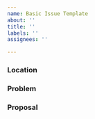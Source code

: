 ```yaml
---
name: Basic Issue Template
about: ''
title: ''
labels: ''
assignees: ''

---
```


### Location

### Problem

### Proposal
